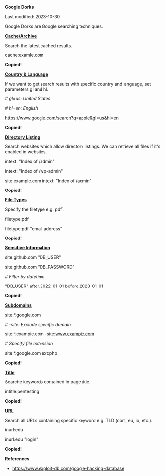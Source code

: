 **Google Dorks**

Last modified: 2023-10-30

Google Dorks are Google searching techniques.

[**Cache/Archive**](https://exploit-notes.hdks.org/exploit/reconnaissance/search-technique/google-dorks/#cache%2Farchive)

Search the latest cached results.

cache:examle.com

**Copied!**

[**Country & Language**](https://exploit-notes.hdks.org/exploit/reconnaissance/search-technique/google-dorks/#country-%26-language)

If we want to get search results with specific country and language, set parameters gl and hl.

*\# gl=us: United States*

*\# hl=en: English*

https://www.google.com/search?q=apple&gl=us&hl=en

**Copied!**

[**Directory Listing**](https://exploit-notes.hdks.org/exploit/reconnaissance/search-technique/google-dorks/#directory-listing)

Search websites which allow directory listings. We can retrieve all files if it's enabled in websites.

intext: "Index of /admin"

intext: "Index of /wp-admin"

site:example.com intext: "Index of /admin"

**Copied!**

[**File Types**](https://exploit-notes.hdks.org/exploit/reconnaissance/search-technique/google-dorks/#file-types)

Specify the filetype e.g. pdf\`.

filetype:pdf

filetype:pdf "email address"

**Copied!**

[**Sensitive Information**](https://exploit-notes.hdks.org/exploit/reconnaissance/search-technique/google-dorks/#sensitive-information)

site:github.com "DB_USER"

site:github.com "DB_PASSWORD"

*\# Filter by datetime*

"DB_USER" after:2022-01-01 before:2023-01-01

**Copied!**

[**Subdomains**](https://exploit-notes.hdks.org/exploit/reconnaissance/search-technique/google-dorks/#subdomains)

site:\*.google.com

*\# -site: Exclude specific domain*

site:\*.example.com -site:www.example.com

*\# Specify file extension*

site:\*.google.com ext:php

**Copied!**

[**Title**](https://exploit-notes.hdks.org/exploit/reconnaissance/search-technique/google-dorks/#title)

Searche keywords contained in page title.

intitle:pentesting

**Copied!**

[**URL**](https://exploit-notes.hdks.org/exploit/reconnaissance/search-technique/google-dorks/#url)

Search all URLs containing specific keyword e.g. TLD (com, eu, io, etc.).

inurl:edu

inurl:edu "login"

**Copied!**

**References**

-   <https://www.exploit-db.com/google-hacking-database>
